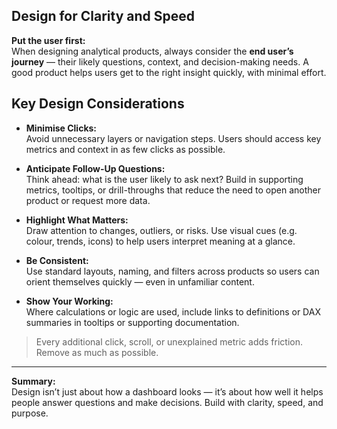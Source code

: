 ## Design for Clarity and Speed

**Put the user first:**  
When designing analytical products, always consider the **end user’s journey** — their likely questions, context, and decision-making needs. A good product helps users get to the right insight quickly, with minimal effort.

## Key Design Considerations

- **Minimise Clicks:**  
  Avoid unnecessary layers or navigation steps. Users should access key metrics and context in as few clicks as possible.

- **Anticipate Follow-Up Questions:**  
  Think ahead: what is the user likely to ask next? Build in supporting metrics, tooltips, or drill-throughs that reduce the need to open another product or request more data.

- **Highlight What Matters:**  
  Draw attention to changes, outliers, or risks. Use visual cues (e.g. colour, trends, icons) to help users interpret meaning at a glance.

- **Be Consistent:**  
  Use standard layouts, naming, and filters across products so users can orient themselves quickly — even in unfamiliar content.

- **Show Your Working:**  
  Where calculations or logic are used, include links to definitions or DAX summaries in tooltips or supporting documentation.

> Every additional click, scroll, or unexplained metric adds friction. Remove as much as possible.

---

**Summary:**  
Design isn’t just about how a dashboard looks — it’s about how well it helps people answer questions and make decisions. Build with clarity, speed, and purpose.
